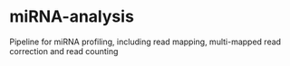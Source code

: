 # miRNA-analysis
Pipeline for miRNA profiling, including read mapping, multi-mapped read correction and read counting
